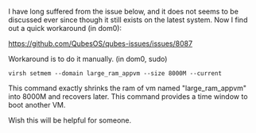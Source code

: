 I have long suffered from the issue below, and it does not seems to be discussed ever since though it still exists on the latest system. Now I find out a quick workaround (in dom0):

https://github.com/QubesOS/qubes-issues/issues/8087

Workaround is to do it manually. (in dom0, sudo)

```
virsh setmem --domain large_ram_appvm --size 8000M --current
```

This command exactly shrinks the ram of vm named "large_ram_appvm" into 8000M and recovers later. This command provides a time window to boot another VM.

Wish this will be helpful for someone.
